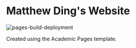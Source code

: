 # Matthew Ding's Website

![pages-build-deployment](https://github.com/matthew-ding/matthew-ding.github.io/actions/workflows/pages/pages-build-deployment/badge.svg)

Created using the Academic Pages template.
